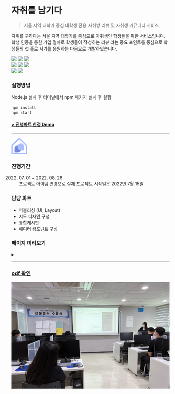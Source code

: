 # 자취를 남기다

> 서울 지역 대학가 중심 대학생 전용 자취방 리뷰 및 자취생 커뮤니티 서비스

자취를 구하다는 서울 지역 대학가를 중심으로 자취생인 학생들을 위한 서비스입니다.
학생 인증을 통한 가입 절차로 학생들이 작성하는 리뷰 라는 중요 포인트를 중심으로 학생들의 첫 홀로 서기를 응원하는 마음으로 개발하였습니다.
<div>
<img src="https://img.shields.io/badge/React-61DAFB?style=flat-square&logo=React&logoColor=white">
<img src="https://img.shields.io/badge/ReactRouter-ca4245?style=flat-square&logo=ReactRouter&logoColor=white">
<img src="https://img.shields.io/badge/CRA-ff4154?style=flat-square&logo=CreateReactApp&logoColor=white">
<br>
<img src="https://img.shields.io/badge/Axios-5A29E4?style=flat-square&logo=Axios&logoColor=white">
<img src="https://img.shields.io/badge/MUI-007FFF?style=flat-square&logo=MUI&logoColor=white">
<img src="https://img.shields.io/badge/KakaoMap-ffcd00?style=flat-square&logo=Kakao&logoColor=white">
<br>
<img src="https://img.shields.io/badge/Netlify-00C7B7?style=flat-square&logo=Netlify&logoColor=white">
<img src="https://img.shields.io/badge/Illustrator-FF9A00?style=flat-square&logo=AdobeIllustrator&logoColor=white">
</div>

### 실행방법
Node.js 설치 후 터미널에서 npm 패키지 설치 후 실행
```
npm install
npm start
```

#### [> 진행파트 한정 Demo](https://record-alone.netlify.app)


---
<img src='https://raw.githubusercontent.com/hj9118/recordAlone_FE/d38e472adf318edf599518a04ddb9aadff15fbef/src/assets/raLogo.svg' width='50px'>

### 진행기간
2022. 07\. 01 ~ 2022. 08. 26 <br/>
프로젝트 아이템 변경으로 실제 프로젝트 시작일은
2022년 7월 15일

### 담당 파트
- 퍼블리싱 (UI, Layout)
- 지도 디자인 구성
- 통합게시판
- 에디터 컴포넌트 구성

### 페이지 미리보기
<details>
<summary></summary> 


![map](https://raw.githubusercontent.com/hj9118/recordAlone_FE/main/docs/map.JPG)
#### 지도 화면
현 위치에서 바로 보일 수 있도록 변경. 서울 지역 대학 밀집 지역인 성북구-동대문구의 5개 학교를 중심 좌표로 설정 근방 1km 이내의 경찰서 위치를 표시

---
![main](https://github.com/hj9118/recordAlone_FE/blob/main/docs/Board_main.png?raw=true)
#### 커뮤니티(통합게시판) 메인
전체 게시글이 보이며 카테고리별로 누르면 분류가 되도록 구현. 백엔드 요소가 없어 axios를 이용 [jsonplaceholder](https://jsonplaceholder.typicode.com/)로 더미 텍스트를 배치

---
![detail](https://github.com/hj9118/recordAlone_FE/blob/main/docs/detail.JPG?raw=true)
#### 커뮤니티 글 상세
id 값을 기준으로 파라미터값을 받아 들어온 상세페이지 구성.
댓글 작성이 가능하며 목록으로 이동, 좋아요 버튼 구현

---
![editor](https://github.com/hj9118/recordAlone_FE/blob/main/docs/write.JPG?raw=true)
#### 글쓰기 에디터
`React-Quill` 패키지를 사용 폰트 설정 및 이미지, 링크 첨부가 가능하도록 구성

---
![notice](https://github.com/hj9118/recordAlone_FE/blob/main/docs/notice.JPG?raw=true)
#### 공지 페이지
FAQ와 일반 공지는 상단에 표시되며 1:1 문의는 하단에 게시판 형태로 표시되도록 구성

---
![map](https://github.com/hj9118/recordAlone_FE/blob/main/docs/mypage.JPG?raw=true)
#### 마이페이지
본인의 등급, 코인개수, 편집 여부 등이 표시되어있음
</details>




---
### [pdf 확인](https://github.com/hj9118/recordAlone_FE/blob/main/docs/%EC%9E%90%EC%B7%A8%EB%A5%BC%20%EB%82%A8%EA%B8%B0%EB%8B%A4.pdf)
![시연회 발표 사진](https://github.com/hj9118/recordAlone_FE/blob/main/docs/presentation.jpg?raw=true)

